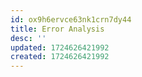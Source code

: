 ```yaml
---
id: ox9h6ervce63nk1crn7dy44
title: Error Analysis
desc: ''
updated: 1724626421992
created: 1724626421992
---
```

